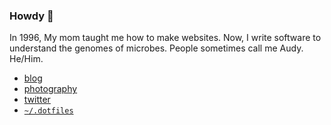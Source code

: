 ### Howdy 🦠

In 1996, My mom taught me how to make websites. Now, I write software to
understand the genomes of microbes. People sometimes call me Audy. He/Him.

* [blog](http://agdr.org/blog)
* [photography](https://foto.austinfanclub.com)
* [twitter](https://twitter.com/heyaudy)
* [`~/.dotfiles`](https://github.com/audy/dotflies)

